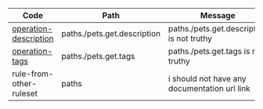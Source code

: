 | Code                                                                   | Path                         | Message                                      | Severity | Start | End  | Source                                              |
| ---------------------------------------------------------------------- | ---------------------------- | -------------------------------------------- | -------- | ----- | ---- | --------------------------------------------------- |
| [operation-description](https://rule-documentation-url.com)            | paths.\/pets.get.description | paths.\/pets.get.description is not truthy   | Error    | 1:0   | 10:1 | .\/src\/\_\_tests\_\_\/fixtures\/petstore.oas2.yaml |
| [operation-tags](https://ruleset-documentation-url.com#operation-tags) | paths.\/pets.get.tags        | paths.\/pets.get.tags is not truthy          | Warning  | 11:0  | 20:1 | .\/src\/\_\_tests\_\_\/fixtures\/petstore.oas2.yaml |
| rule-from-other-ruleset                                                | paths                        | i should not have any documentation url link | Warning  | 21:0  | 30:1 | .\/src\/\_\_tests\_\_\/fixtures\/petstore.oas2.yaml |
